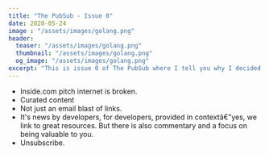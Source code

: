 ```yaml
---
title: "The PubSub - Issue 0"
date: 2020-05-24
image : "/assets/images/golang.png"
header:
  teaser: "/assets/images/golang.png"
  thumbnail: "/assets/images/golang.png"
  og_image: "/assets/images/golang.png"
excerpt: "This is issue 0 of The PubSub where I tell you why I decided to do PubSub."
---
```


- Inside.com pitch internet is broken.
- Curated content
- Not just an email blast of links.
- It's news by developers, for developers, provided in contextâ€”yes, we link to great resources. But there is also commentary and a focus on being valuable to you.
- Unsubscribe.